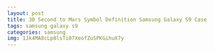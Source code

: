 ```yaml
---
layout: post
title: 30 Second to Mars Symbol Definition Samsung Galaxy S9 Case
tags: samsung galaxy s9
categories: samsung
img: 1Jk4MA8cLp8lsTi07XeofZuSPKGihuX7y
---
```


